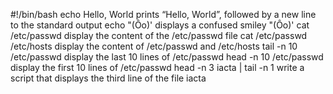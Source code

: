 #!/bin/bash
echo Hello, World prints “Hello, World”, followed by a new line to the standard output
echo \"\(Ôo\)\' displays a confused smiley "(Ôo)'
cat /etc/passwd display the content of the /etc/passwd file
cat /etc/passwd /etc/hosts display the content of /etc/passwd and /etc/hosts
tail -n 10 /etc/passwd display the last 10 lines of /etc/passwd
head -n 10 /etc/passwd display the first 10 lines of /etc/passwd
head -n 3 iacta | tail -n 1 write a script that displays the third line of the file iacta


